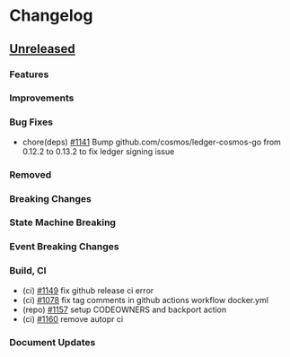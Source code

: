 <!--
Guiding Principles:

Changelogs are for humans, not machines.
There should be an entry for every single version.
The same types of changes should be grouped.
Versions and sections should be linkable.
The latest version comes first.
The release date of each version is displayed.
Mention whether you follow Semantic Versioning.

Usage:

Change log entries are to be added to the Unreleased section under the
appropriate stanza (see below). Each entry should ideally include a tag and
the Github issue reference in the following format:

* (<tag>) \#<issue-number> message

The issue numbers will later be link-ified during the release process so you do
not have to worry about including a link manually, but you can if you wish.

Types of changes (Stanzas):

"Features" for new features.
"Improvements" for changes in existing functionality.
"Deprecated" for soon-to-be removed features.
"Bug Fixes" for any bug fixes.
"Client Breaking" for breaking Protobuf, gRPC and REST routes used by end-users.
"CLI Breaking" for breaking CLI commands.
"Event Breaking" for breaking events.
"API Breaking" for breaking exported APIs used by developers building on SDK.
"State Machine Breaking" for any changes that result in a different AppState given same genesisState and txList.
Ref: https://keepachangelog.com/en/1.0.0/
-->

# Changelog

## [Unreleased](https://github.com/Finschia/finschia-sdk/compare/v0.48.0...HEAD)

### Features

### Improvements

### Bug Fixes
* chore(deps) [\#1141](https://github.com/Finschia/finschia-sdk/pull/1141) Bump github.com/cosmos/ledger-cosmos-go from 0.12.2 to 0.13.2 to fix ledger signing issue

### Removed

### Breaking Changes

### State Machine Breaking

### Event Breaking Changes

### Build, CI
* (ci) [\#1149](https://github.com/Finschia/finschia-sdk/pull/1149) fix github release ci error
* (ci) [\#1078](https://github.com/Finschia/finschia-sdk/pull/1078) fix tag comments in github actions workflow docker.yml
* (repo) [\#1157](https://github.com/Finschia/finschia-sdk/pull/1157) setup CODEOWNERS and backport action
* (ci) [\#1160](https://github.com/Finschia/finschia-sdk/pull/1160) remove autopr ci

### Document Updates
